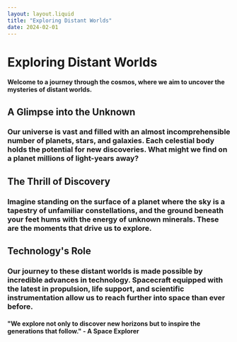 ```yaml
---
layout: layout.liquid
title: "Exploring Distant Worlds"
date: 2024-02-01
---
```


# Exploring Distant Worlds

#### Welcome to a journey through the cosmos, where we aim to uncover the mysteries of distant worlds.

## A Glimpse into the Unknown

### Our universe is vast and filled with an almost incomprehensible number of planets, stars, and galaxies. Each celestial body holds the potential for new discoveries. What might we find on a planet millions of light-years away?

## The Thrill of Discovery

### Imagine standing on the surface of a planet where the sky is a tapestry of unfamiliar constellations, and the ground beneath your feet hums with the energy of unknown minerals. These are the moments that drive us to explore.

## Technology's Role

### Our journey to these distant worlds is made possible by incredible advances in technology. Spacecraft equipped with the latest in propulsion, life support, and scientific instrumentation allow us to reach further into space than ever before.


#### "We explore not only to discover new horizons but to inspire the generations that follow." - A Space Explorer